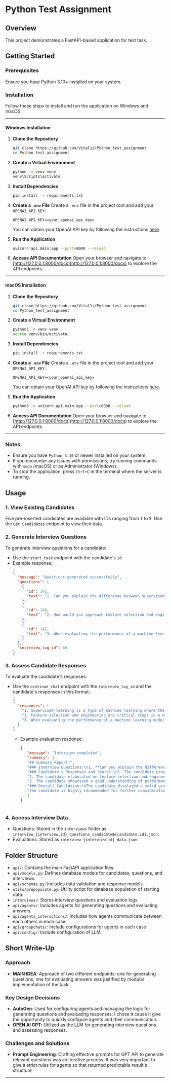# Python Test Assignment

## Overview
This project demonstrates a FastAPI-based application for test task.


## Getting Started

### Prerequisites
Ensure you have Python 3.10+ installed on your system.

### Installation

Follow these steps to install and run the application on Windows and macOS.

---

#### **Windows Installation**

1. **Clone the Repository**
   ```bash
   git clone https://github.com/Vital1i/Python_test_assignment
   cd Python_test_assignment
   ```

2. **Create a Virtual Environment**
   ```bash
   python -m venv venv
   venv\Scripts\activate
   ```

3. **Install Dependencies**
   ```bash
   pip install -r requirements.txt
   ```

4. **Create a `.env` File**
   Create a `.env` file in the project root and add your `OPENAI_API_KEY`:
   ```plaintext
   OPENAI_API_KEY=<your_openai_api_key>
   ```
   You can obtain your OpenAI API key by following the instructions [here](https://platform.openai.com/signup/).

5. **Run the Application**
   ```bash
   uvicorn api.main:app --port=8000 --reload
   ```

6. **Access API Documentation**
   Open your browser and navigate to [http://127.0.0.1:8000/docs](http://127.0.0.1:8000/docs) to explore the API endpoints.

---

#### **macOS Installation**

1. **Clone the Repository**
   ```bash
   git clone https://github.com/Vital1i/Python_test_assignment
   cd Python_test_assignment
   ```

2. **Create a Virtual Environment**
   ```bash
   python3 -m venv venv
   source venv/bin/activate
   ```

3. **Install Dependencies**
   ```bash
   pip install -r requirements.txt
   ```

4. **Create a `.env` File**
   Create a `.env` file in the project root and add your `OPENAI_API_KEY`:
   ```plaintext
   OPENAI_API_KEY=<your_openai_api_key>
   ```
   You can obtain your OpenAI API key by following the instructions [here](https://platform.openai.com/signup/).

5. **Run the Application**
   ```bash
   python3 -m uvicorn api.main:app --port=8000 --reload
   ```

6. **Access API Documentation**
   Open your browser and navigate to [http://127.0.0.1:8000/docs](http://127.0.0.1:8000/docs) to explore the API endpoints.

---

### Notes

- Ensure you have `Python 3.10` or newer installed on your system.
- If you encounter any issues with permissions, try running commands with `sudo` (macOS) or as Administrator (Windows).
- To stop the application, press `Ctrl+C` in the terminal where the server is running.


## Usage

### 1. View Existing Candidates
Five pre-inserted candidates are available with IDs ranging from `1` to `5`. Use the `Get Candidates` endpoint to view their data.

### 2. Generate Interview Questions
To generate interview questions for a candidate:
- Use the `start_task` endpoint with the candidate's `id`.
- Example response:
   ```json
   {
     "message": "Questions generated successfully",
     "questions": [
       {
         "id": 145,
         "text": "1. Can you explain the difference between supervised and unsupervised learning in machine learning? Can you provide examples of when each type of learning would be used in a data science project?"
       },
       {
         "id": 146,
         "text": "2. How would you approach feature selection and engineering in a machine learning project? Can you discuss the importance of selecting the right features and how it can impact the model's performance?"
       },
       {
         "id": 147,
         "text": "3. When evaluating the performance of a machine learning model, what metrics would you consider and why? How would you interpret these metrics to make decisions about model improvement or deployment?"
       }
     ],
     "interview_log_id": 56
   }
   ```

### 3. Assess Candidate Responses
To evaluate the candidate's responses:
- Use the `continue_chat` endpoint with the `interview_log_id` and the candidate's responses in this format:
   ```json
   {
     "responses": [
       "1. Supervised learning is a type of machine learning where the model is trained on a labeled dataset...",
       "2. Feature selection and engineering are critical steps in a machine learning project...",
       "3. When evaluating the performance of a machine learning model, metrics depend on the task..."
     ]
   }
   ```

  - Example evaluation response:
     ```json
    {
        "message": "Interview completed",
        "summary": [
        "## Summary Report:",
        "### Interview Questions:\n1. **Can you explain the difference between supervised and unsupervised learning in machine learning? Can you provide examples of when each type of learning would be used in a data science project?**\n2. **How would you approach feature selection and engineering in a machine learning project? Can you discuss the importance of selecting the right features and how it can impact the model's performance?**\n3. **When evaluating the performance of a machine learning model, what metrics would you consider and why? How would you interpret these metrics to make decisions about model improvement or deployment?**",
        "### Candidate's Responses and Scores:\n1. The candidate provided a clear explanation of supervised and unsupervised learning with relevant examples.  \n   **Score: 5/5**  \n   *Feedback: The response demonstrated a strong understanding of the concepts.*",
        "2. The candidate elaborated on feature selection and engineering, emphasizing their importance and impact on model performance.  \n   **Score: 5/5**  \n   *Feedback: The response was comprehensive and highlighted specific techniques and benefits.*",
        "3. The candidate showcased a good understanding of performance evaluation metrics, their relevance, and interpretation for model decisions.  \n   **Score: 5/5**  \n   *Feedback: The response correctly identified common metrics and their significance.*",
        "### Overall Conclusion:\nThe candidate displayed a solid grasp of fundamental machine learning concepts, methodologies, and evaluation metrics. Their explanations were thorough, showcasing a strong understanding of the subject matter. The candidate's responses were articulate, demonstrating proficiency in explaining complex concepts. Based on the responses provided, the candidate would be a valuable asset in a data science role requiring expertise in machine learning principles.",
        "The candidate is highly recommended for further consideration in the data science position based on their excellent performance during the interview."
        ]
    }
   ```

### 4. Access Interview Data
- Questions: Stored in the `interviews` folder as `interview_{interview.id}_questions_candidate№{candidate.id}.json`.
- Evaluations: Stored as `interview_{interview.id}_data.json`.

## Folder Structure
- `api/`: Contains the main FastAPI application files.
- `api/models.py`: Defines database models for candidates, questions, and interviews.
- `api/schemas.py`: Includes data validation and response models.
- `utils/prepopulate.py`: Utility script for database population of starting data.
- `interviews/`: Stores interview questions and evaluation logs.
- `api/agents/`: Includes agents for generating questions and evaluating answers
- `api/agents_interactions/`: Includes how agents communicate between each others in each case
- `api/groupchats/`: Include configurations for agents in each case
- `api/config/`: Include configuration of LLM.

## Short Write-Up

### Approach
- **MAIN IDEA**: Approach of two different endpoints: one for generating questions, one for evaluating answers was justified by modular implementation of the task.
### Key Design Decisions
- **AutoGen**: Used for configuring agents and managing the logic for generating questions and evaluating responses. I chose it cause it give the opportunity to quickly configure agents and their communication.
- **OPEN AI GPT**: Utilized as the LLM for generating interview questions and assessing responses.
### Challenges and Solutions
- **Prompt Engineering**: Crafting effective prompts for GPT API to generate relevant questions was an iterative process. It was very important to give a strict rules for agents so that returned predictable result's structure

---